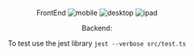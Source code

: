 <div align="center" style="margin-top: 20px">

FrontEnd 
![mobile](https://user-images.githubusercontent.com/51701270/224115078-88e2e9b8-5eca-4e9e-a96d-58a226301837.PNG)
![desktop](https://user-images.githubusercontent.com/51701270/224115090-3c4cd159-099c-4cce-bd55-b60d846a75c3.PNG)
![ipad](https://user-images.githubusercontent.com/51701270/224115098-5ec6de5a-6a88-48b8-8736-24c8f9289ed0.PNG)

Backend:

To test use the jest library
`jest --verbose src/test.ts`

